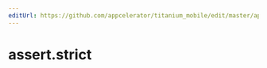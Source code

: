 ```yaml
---
editUrl: https://github.com/appcelerator/titanium_mobile/edit/master/apidoc/NodeJS/assert.yml
---
```

# assert.strict

<TypeHeader/>

<ApiDocs/>
